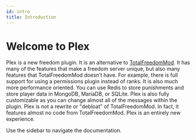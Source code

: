 ```yaml
---
id: intro
title: Introduction
---
```


# Welcome to Plex

Plex is a new freedom plugin. It is an alternative to [TotalFreedomMod](https://github.com/TotalFreedomMC/TotalFreedomMod). It has many of the features that make a freedom server unique, but also many features that TotalFreedomMod doesn’t have. For example, there is full support for using a permissions plugin instead of ranks. It is also much more performance oriented. You can use Redis to store punishments and store player data in MongoDB, MariaDB, or SQLite. Plex is also fully customizable as you can change almost all of the messages within the plugin. Plex is not a rewrite or "debloat" of TotalFreedomMod. In fact, it features almost no code from TotalFreedomMod. Plex is an entirely new experience.

Use the sidebar to navigate the documentation.
